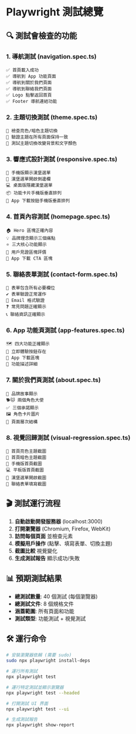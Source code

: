 # Playwright 測試總覽

## 🔍 測試會檢查的功能

### 1. 導航測試 (navigation.spec.ts)
```
✅ 首頁載入成功
✅ 導航到 App 功能頁面
✅ 導航到關於我們頁面  
✅ 導航到聯絡我們頁面
✅ Logo 點擊返回首頁
✅ Footer 導航連結功能
```

### 2. 主題切換測試 (theme.spec.ts) 
```
🌙 檢查亮色/暗色主題切換
🎨 驗證主題在所有頁面保持一致
🔄 測試主題切換改變背景和文字顏色
```

### 3. 響應式設計測試 (responsive.spec.ts)
```
📱 手機版顯示漢堡選單
🍔 漢堡選單開啟側邊欄
💻 桌面版隱藏漢堡選單
📦 功能卡片手機版垂直排列
📲 App 下載按鈕手機版垂直排列
```

### 4. 首頁內容測試 (homepage.spec.ts)
```
🏠 Hero 區塊正確內容
💡 品牌理念顯示三個痛點
⭐ 三大核心功能顯示
💬 用戶見證區塊評價
📱 App 下載 CTA 區塊
```

### 5. 聯絡表單測試 (contact-form.spec.ts)
```
📝 表單包含所有必要欄位
✔️ 表單驗證正常運作
📧 Email 格式驗證
❓ 常見問題正確顯示
📞 聯絡資訊正確顯示
```

### 6. App 功能頁測試 (app-features.spec.ts)
```
🗺️ 四大功能正確顯示
🎯 立即體驗按鈕存在
📱 App 下載區塊
📖 功能描述詳細
```

### 7. 關於我們頁測試 (about.spec.ts)
```
📖 品牌故事顯示
🐕🐱 兩個角色大使
✅ 三個承諾顯示
🖼️ 角色卡片圖片
📄 頁面層次結構
```

### 8. 視覺回歸測試 (visual-regression.spec.ts)
```
📸 首頁亮色主題截圖
🌙 首頁暗色主題截圖
📱 手機版首頁截圖
💻 平板版首頁截圖
📱 漢堡選單開啟截圖
📝 聯絡表單填寫截圖
```

## 🎬 測試運行流程

1. **自動啟動開發服務器** (localhost:3000)
2. **打開瀏覽器** (Chromium, Firefox, WebKit)
3. **訪問每個頁面** 並檢查元素
4. **模擬用戶操作** (點擊、填寫表單、切換主題)
5. **截圖比較** 視覺變化
6. **生成測試報告** 顯示成功/失敗

## 📊 預期測試結果

- **總測試數量**: 40 個測試 (每個瀏覽器)
- **總測試文件**: 8 個規格文件
- **涵蓋範圍**: 所有頁面和功能
- **測試類型**: 功能測試 + 視覺測試

## 🛠️ 運行命令

```bash
# 安裝瀏覽器依賴 (需要 sudo)
sudo npx playwright install-deps

# 運行所有測試
npx playwright test

# 運行特定測試並顯示瀏覽器
npx playwright test --headed

# 打開測試 UI 界面
npx playwright test --ui

# 生成測試報告
npx playwright show-report
```